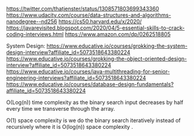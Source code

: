 https://twitter.com/thatjenster/status/1308571803699343360
https://www.udacity.com/course/data-structures-and-algorithms-nanodegree--nd256
https://cs50.harvard.edu/x/2020/
https://javarevisited.blogspot.com/2020/04/5-essential-skills-to-crack-coding-interviews.html
https://www.amazon.com/dp/0262518805

System Design:
https://www.educative.io/courses/grokking-the-system-design-interview?affiliate_id=5073518643380224
https://www.educative.io/courses/grokking-the-object-oriented-design-interview?affiliate_id=5073518643380224
https://www.educative.io/courses/java-multithreading-for-senior-engineering-interviews?affiliate_id=5073518643380224
https://www.educative.io/courses/database-design-fundamentals?affiliate_id=5073518643380224

O(Log(n)) time complexity as the binary search input decreases by half every time we transverse through the array.

O(1) space complexity is we do the binary search iteratively instead of recursively where it is O(log(n)) space complexity . 
